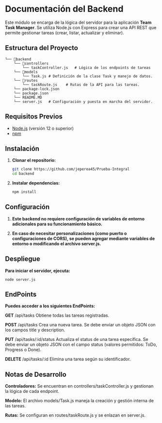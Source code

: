 # Documentación del Backend

Este módulo se encarga de la lógica del servidor para la aplicación **Team Task Manager**. Se utiliza Node.js con Express para crear una API REST que permite gestionar tareas (crear, listar, actualizar y eliminar).

## Estructura del Proyecto
```
└── 📁backend
    └── 📁controllers
        └── taskController.js   # Lógica de los endpoints de tareas
    └── 📁models
        └── Task.js # Definición de la clase Task y manejo de datos.
    └── 📁routes
        └── taskRoute.js    # Rutas de la API para las tareas.
    └── package-lock.json
    └── package.json
    └── README.MD
    └── server.js   # Configuración y puesta en marcha del servidor.
```

## Requisitos Previos

- [Node.js](https://nodejs.org/) (versión 12 o superior)
- [npm](https://www.npmjs.com/)

## Instalación

1. **Clonar el repositorio:**

   ```bash
   git clone https://github.com/jeperea45/Prueba-Integral
   cd backend

2. **Instalar dependencias:**
    ```bash
    npm install

## Configuración

1. **Este backend no requiere configuración de variables de entorno adicionales para su funcionamiento básico.**

2. **En caso de necesitar personalizaciones (como puerto o configuraciones de CORS), se pueden agregar mediante variables de entorno o modificando el archivo server.js.**

## Despliegue

**Para iniciar el servidor, ejecuta:**

    node server.js


## EndPoints

**Puedes acceder a los siguientes EndPoints:**

**GET** /api/tasks
Obtiene todas las tareas registradas.

**POST** /api/tasks
Crea una nueva tarea. Se debe enviar un objeto JSON con los campos title y description.

**PUT** /api/tasks/:id/status
Actualiza el status de una tarea específica. Se debe enviar un objeto JSON con el campo status (valores permitidos: ToDo, Progress o Done).

**DELETE** /api/tasks/:id
Elimina una tarea según su identificador.

## Notas de Desarrollo

**Controladores:** Se encuentran en controllers/taskController.js y gestionan la lógica de cada endpoint.

**Modelo:** El archivo models/Task.js maneja la creación y gestión interna de las tareas.

**Rutas:** Se configuran en routes/taskRoute.js y se enlazan en server.js.